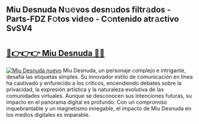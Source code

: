 ## Miu Desnuda N𝚞𝚎vos desn𝚞dos filtr𝚊dos - Parts-FDZ F𝚘tos vid𝚎o - C𝚘ntenido atr𝚊ctivo SvSV4

# <h2><a href="http://mb6dk5.tromn.icu/?c=Miu+Desnuda">🔗👉👉👉 Miu Desnuda 🔗🔗</a></h2>

[![Miu Desnuda nuevo](https://i.imgur.com/pEAQMta.gif)](http://mb6dk5.tromn.icu/?c=Miu+Desnuda)
Miu Desnuda, un personaje complejo e intrigante, desafía las etiquetas simples. Su innovador estilo de comunicación en línea ha cautivado y enfurecido a los críticos, encendiendo debates sobre la privacidad, la expresión artística y la naturaleza evolutiva de las comunidades virtuales. Aunque se desconocen sus intenciones futuras, su impacto en el panorama digital es profundo. Con un compromiso inquebrantable y un magnetismo innegable, el impacto de Miu Desnuda en los medios digitales es imparable.
